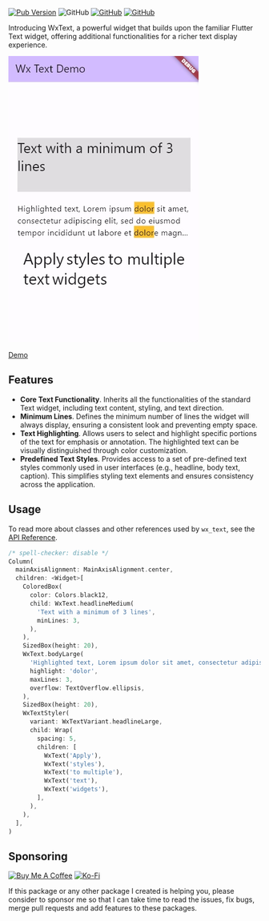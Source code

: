 [![Pub Version](https://img.shields.io/pub/v/wx_text)](https://pub.dev/packages/wx_text) ![GitHub](https://img.shields.io/github/license/davigmacode/flutter_wx_text) [![GitHub](https://badgen.net/badge/icon/buymeacoffee?icon=buymeacoffee&color=yellow&label)](https://www.buymeacoffee.com/davigmacode) [![GitHub](https://badgen.net/badge/icon/ko-fi?icon=kofi&color=red&label)](https://ko-fi.com/davigmacode)

Introducing WxText, a powerful widget that builds upon the familiar Flutter Text widget, offering additional functionalities for a richer text display experience.

[![Preview](https://github.com/davigmacode/flutter_wx_text/raw/main/media/preview.jpg)](https://davigmacode.github.io/flutter_wx_text)

[Demo](https://davigmacode.github.io/flutter_wx_text)

## Features

* **Core Text Functionality**. Inherits all the functionalities of the standard Text widget, including text content, styling, and text direction.
* **Minimum Lines**. Defines the minimum number of lines the widget will always display, ensuring a consistent look and preventing empty space.
* **Text Highlighting**. Allows users to select and highlight specific portions of the text for emphasis or annotation. The highlighted text can be visually distinguished through color customization.
* **Predefined Text Styles**. Provides access to a set of pre-defined text styles commonly used in user interfaces (e.g., headline, body text, caption). This simplifies styling text elements and ensures consistency across the application.

## Usage

To read more about classes and other references used by `wx_text`, see the [API Reference](https://pub.dev/documentation/wx_text/latest/).

```dart
/* spell-checker: disable */
Column(
  mainAxisAlignment: MainAxisAlignment.center,
  children: <Widget>[
    ColoredBox(
      color: Colors.black12,
      child: WxText.headlineMedium(
        'Text with a minimum of 3 lines',
        minLines: 3,
      ),
    ),
    SizedBox(height: 20),
    WxText.bodyLarge(
      'Highlighted text, Lorem ipsum dolor sit amet, consectetur adipiscing elit, sed do eiusmod tempor incididunt ut labore et dolore magna aliqua. Ut enim ad minim veniam, quis nostrud exercitation ullamco laboris nisi ut aliquip ex ea commodo consequat. Duis aute irure dolor in reprehenderit in voluptate velit esse cillum dolore eu fugiat nulla pariatur. Excepteur sint occaecat cupidatat non proident, sunt in culpa qui officia deserunt mollit anim id est laborum',
      highlight: 'dolor',
      maxLines: 3,
      overflow: TextOverflow.ellipsis,
    ),
    SizedBox(height: 20),
    WxTextStyler(
      variant: WxTextVariant.headlineLarge,
      child: Wrap(
        spacing: 5,
        children: [
          WxText('Apply'),
          WxText('styles'),
          WxText('to multiple'),
          WxText('text'),
          WxText('widgets'),
        ],
      ),
    ),
  ],
)
```

## Sponsoring

<a href="https://www.buymeacoffee.com/davigmacode" target="_blank"><img src="https://cdn.buymeacoffee.com/buttons/v2/default-yellow.png" alt="Buy Me A Coffee" height="45"></a>
<a href="https://ko-fi.com/davigmacode" target="_blank"><img src="https://storage.ko-fi.com/cdn/brandasset/kofi_s_tag_white.png" alt="Ko-Fi" height="45"></a>

If this package or any other package I created is helping you, please consider to sponsor me so that I can take time to read the issues, fix bugs, merge pull requests and add features to these packages.